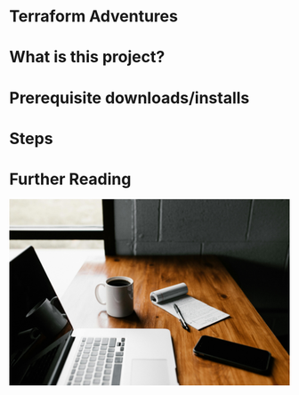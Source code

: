 # Terraform Adventures
# What is this project?
# Prerequisite downloads/installs
# Steps
# Further Reading
![alt text](<laptop and coffee.jpg>)